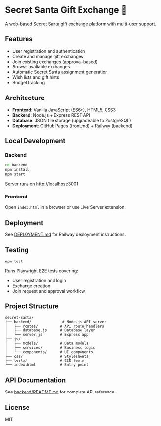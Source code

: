 # Secret Santa Gift Exchange 🎄

A web-based Secret Santa gift exchange platform with multi-user support.

## Features

- User registration and authentication
- Create and manage gift exchanges
- Join existing exchanges (approval-based)
- Browse available exchanges
- Automatic Secret Santa assignment generation
- Wish lists and gift hints
- Budget tracking

## Architecture

- **Frontend**: Vanilla JavaScript (ES6+), HTML5, CSS3
- **Backend**: Node.js + Express REST API
- **Database**: JSON file storage (upgradeable to PostgreSQL)
- **Deployment**: GitHub Pages (frontend) + Railway (backend)

## Local Development

### Backend

```bash
cd backend
npm install
npm start
```

Server runs on http://localhost:3001

### Frontend

Open `index.html` in a browser or use Live Server extension.

## Deployment

See [DEPLOYMENT.md](DEPLOYMENT.md) for Railway deployment instructions.

## Testing

```bash
npm test
```

Runs Playwright E2E tests covering:
- User registration and login
- Exchange creation
- Join request and approval workflow

## Project Structure

```
secret-santa/
├── backend/              # Node.js API server
│   ├── routes/          # API route handlers
│   ├── database.js      # Database layer
│   └── server.js        # Express app
├── js/
│   ├── models/          # Data models
│   ├── services/        # Business logic
│   └── components/      # UI components
├── css/                 # Stylesheets
├── tests/               # E2E tests
└── index.html           # Entry point
```

## API Documentation

See [backend/README.md](backend/README.md) for complete API reference.

## License

MIT
